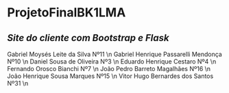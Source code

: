 # ProjetoFinalBK1LMA
## _Site do cliente com Bootstrap e Flask_

Gabriel Moysés Leite da Silva Nº11 \n
Gabriel Henrique Passarelli Mendonça Nº10 \n
Daniel Sousa de Oliveira Nº3 \n
Eduardo Henrique Cestaro Nº4 \n
Fernando Orosco Bianchi Nº7 \n
João Pedro Barreto Magalhães Nº16 \n
João Henrique Sousa Marques Nº15 \n
Vitor Hugo Bernardes dos Santos Nº31 \n
